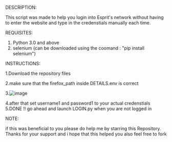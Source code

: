 DESCRIPTION:

This script was made to help you login into Esprit's network without having to enter the website and type in the credenstials manually each time.

REQUISITES:

1. Python 3.0 and above
2. selenium (can be downloaded using the coomand  : "pip install selenium")

INSTRUCTIONS:

1.Download the repository files 

2.make sure that the firefox_path inside DETAILS.env is correct

3.![image](https://github.com/user-attachments/assets/3890f593-bd91-408e-9ecc-267dbf159635)

4.after that set username1 and password1 to your actual credenstials 
5.DONE !! go ahead and launch LOGIN.py when you are not logged in 

NOTE:

if this was beneficial to you please do help me by starring this Repository.
Thanks for your support and i hope that this helped you
also feel free to fork
